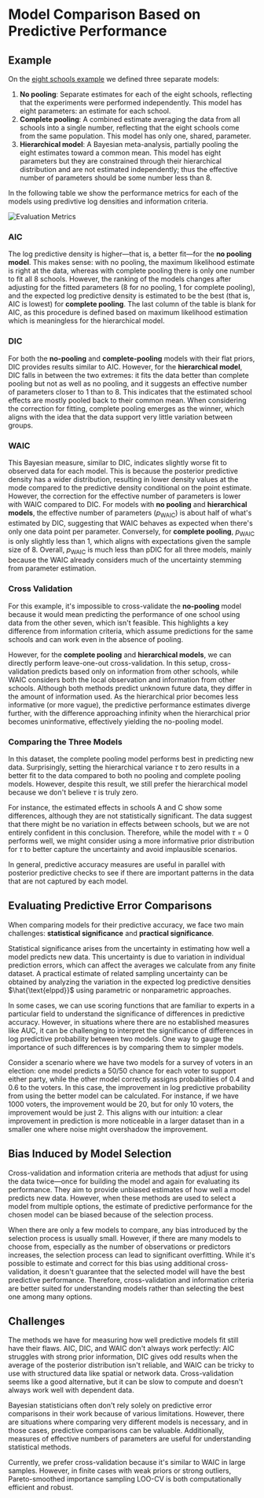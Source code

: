 # Model Comparison Based on Predictive Performance

## Example

On the [eight schools example](../T2/05_example_normal.md) we defined three separate models:

1. **No pooling**: Separate estimates for each of the eight schools, reflecting that the experiments were performed independently. This model has eight parameters: an estimate for each school.
2. **Complete pooling**: A combined estimate averaging the data from all schools into a single number, reflecting that the eight schools come from the same population. This model has only one, shared, parameter.
3. **Hierarchical model**: A Bayesian meta-analysis, partially pooling the eight estimates toward a common mean. This model has eight parameters but they are constrained through their hierarchical distribution and are not estimated independently; thus the effective number of parameters should be some number less than 8.

In the following table we show the performance metrics for each of the models using predivtive log densities and information criteria. 

![Evaluation Metrics](./assets/example_evaluation_metrics.png)

### AIC

The log predictive density is higher—that is, a better fit—for the **no pooling model**. This makes sense: with no pooling, the maximum likelihood estimate is right at the data, whereas with complete pooling there is only one number to fit all $8$ schools. However, the ranking of the models changes after adjusting for the fitted parameters ($8$ for no pooling, $1$ for complete pooling), and the expected log predictive density is estimated to be the best (that is, AIC is lowest) for **complete pooling**. The last column of the table is blank for AIC, as this procedure is defined based on maximum likelihood estimation which is meaningless for the hierarchical model.

### DIC

For both the **no-pooling** and **complete-pooling** models with their flat priors, DIC provides results similar to AIC. However, for the **hierarchical model**, DIC falls in between the two extremes: it fits the data better than complete pooling but not as well as no pooling, and it suggests an effective number of parameters closer to $1$ than to $8$. This indicates that the estimated school effects are mostly pooled back to their common mean. When considering the correction for fitting, complete pooling emerges as the winner, which aligns with the idea that the data support very little variation between groups.

### WAIC

This Bayesian measure, similar to DIC, indicates slightly worse fit to observed data for each model. This is because the posterior predictive density has a wider distribution, resulting in lower density values at the mode compared to the predictive density conditional on the point estimate. However, the correction for the effective number of parameters is lower with WAIC compared to DIC. For models with **no pooling** and **hierarchical models**, the effective number of parameters ($p_{\text{WAIC}}$) is about half of what's estimated by DIC, suggesting that WAIC behaves as expected when there's only one data point per parameter. Conversely, for **complete pooling**, $p_{\text{WAIC}}$ is only slightly less than $1$, which aligns with expectations given the sample size of $8$. Overall, $p_{\text{WAIC}}$ is much less than pDIC for all three models, mainly because the WAIC already considers much of the uncertainty stemming from parameter estimation.

### Cross Validation

For this example, it's impossible to cross-validate the **no-pooling** model because it would mean predicting the performance of one school using data from the other seven, which isn't feasible. This highlights a key difference from information criteria, which assume predictions for the same schools and can work even in the absence of pooling.

However, for the **complete pooling** and **hierarchical models**, we can directly perform leave-one-out cross-validation. In this setup, cross-validation predicts based only on information from other schools, while WAIC considers both the local observation and information from other schools. Although both methods predict unknown future data, they differ in the amount of information used. As the hierarchical prior becomes less informative (or more vague), the predictive performance estimates diverge further, with the difference approaching infinity when the hierarchical prior becomes uninformative, effectively yielding the no-pooling model.

### Comparing the Three Models

In this dataset, the complete pooling model performs best in predicting new data. Surprisingly, setting the hierarchical variance $\tau$ to zero results in a better fit to the data compared to both no pooling and complete pooling models. However, despite this result, we still prefer the hierarchical model because we don't believe $\tau$ is truly zero.

For instance, the estimated effects in schools A and C show some differences, although they are not statistically significant. The data suggest that there might be no variation in effects between schools, but we are not entirely confident in this conclusion. Therefore, while the model with $\tau = 0$ performs well, we might consider using a more informative prior distribution for $\tau$ to better capture the uncertainty and avoid implausible scenarios.

In general, predictive accuracy measures are useful in parallel with posterior predictive checks to see if there are important patterns in the data that are not captured by each model.

## Evaluating Predictive Error Comparisons

When comparing models for their predictive accuracy, we face two main challenges: **statistical significance** and **practical significance**.

Statistical significance arises from the uncertainty in estimating how well a model predicts new data. This uncertainty is due to variation in individual prediction errors, which can affect the averages we calculate from any finite dataset. A practical estimate of related sampling uncertainty can be obtained by analyzing the variation in the expected log predictive densities $\hat{\text{elppd}}$ using parametric or nonparametric approaches.

In some cases, we can use scoring functions that are familiar to experts in a particular field to understand the significance of differences in predictive accuracy. However, in situations where there are no established measures like AUC, it can be challenging to interpret the significance of differences in log predictive probability between two models. One way to gauge the importance of such differences is by comparing them to simpler models.

Consider a scenario where we have two models for a survey of voters in an election: one model predicts a $50$/$50$ chance for each voter to support either party, while the other model correctly assigns probabilities of $0.4$ and $0.6$ to the voters. In this case, the improvement in log predictive probability from using the better model can be calculated. For instance, if we have $1000$ voters, the improvement would be $20$, but for only $10$ voters, the improvement would be just $2$. This aligns with our intuition: a clear improvement in prediction is more noticeable in a larger dataset than in a smaller one where noise might overshadow the improvement.

## Bias Induced by Model Selection

Cross-validation and information criteria are methods that adjust for using the data twice—once for building the model and again for evaluating its performance. They aim to provide unbiased estimates of how well a model predicts new data. However, when these methods are used to select a model from multiple options, the estimate of predictive performance for the chosen model can be biased because of the selection process.

When there are only a few models to compare, any bias introduced by the selection process is usually small. However, if there are many models to choose from, especially as the number of observations or predictors increases, the selection process can lead to significant overfitting. While it's possible to estimate and correct for this bias using additional cross-validation, it doesn't guarantee that the selected model will have the best predictive performance. Therefore, cross-validation and information criteria are better suited for understanding models rather than selecting the best one among many options.

## Challenges

The methods we have for measuring how well predictive models fit still have their flaws. AIC, DIC, and WAIC don't always work perfectly: AIC struggles with strong prior information, DIC gives odd results when the average of the posterior distribution isn't reliable, and WAIC can be tricky to use with structured data like spatial or network data. Cross-validation seems like a good alternative, but it can be slow to compute and doesn't always work well with dependent data.

Bayesian statisticians often don't rely solely on predictive error comparisons in their work because of various limitations. However, there are situations where comparing very different models is necessary, and in those cases, predictive comparisons can be valuable. Additionally, measures of effective numbers of parameters are useful for understanding statistical methods.

Currently, we prefer cross-validation because it's similar to WAIC in large samples. However, in finite cases with weak priors or strong outliers, Pareto-smoothed importance sampling LOO-CV is both computationally efficient and robust.
